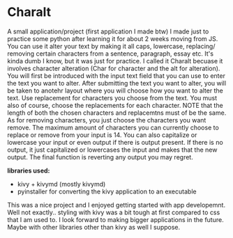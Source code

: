 # Charalt

A small application/project (first application I made btw) I made just to practice some python after learning it for about 2 weeks moving from JS. You can use it alter your text by making it all caps, lowercase, replacing/ removing certain characters from a sentence, paragraph, essay etc. It's kinda dumb I know, but it was just for practice. I called it Charalt becuase it involves character alteration (Char for character and the alt for alteration). You will first be introduced with the input text field that you can use to enter the text you want to alter. After submitting the text you want to alter, you will be taken to anotehr layout where you will choose how you want to alter the text. Use replacement for characters you choose from the text. You must also of course, choose the replacements for each character. NOTE that the length of both the chosen characters and replacemtns must of be the same. As for removing characters, you just choose the characters you want remove. The maximum amount of characters you can currently choose to replace or remove from your input is 14. You can also capitalize or lowercase your input or even output if there is output present. If there is no output, it just capitalized or lowercases the input and makes that the new output. The final function is reverting any output you may regret.

**libraries used:**
 
- kivy + kivymd (mostly kivymd)
- pyinstaller for converting the kivy application to an executable

This was a nice project and I enjoyed getting started with app developemnt. Well not exactly.. styling with kivy was a bit tough at first compared to css that I am used to. I look forward to making bigger applications in the future. Maybe with other libraries other than kivy as well I suppose.
